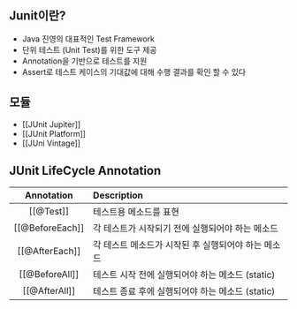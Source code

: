 ## Junit이란?
- Java 진영의 대표적인 Test Framework  
- 단위 테스트 (Unit Test)를 위한 도구 제공  
- Annotation을 기반으로 테스트를 지원  
- Assert로 테스트 케이스의 기대값에 대해 수행 결과를 확인 할 수 있다  

## 모듈  
- [[JUnit Jupiter]]  
- [[JUnit Platform]]  
- [[JUni Vintage]]  
## JUnit LifeCycle Annotation
| Annotation | Description                                         |
|:----------:|:--------------------------------------------------- |
|   [[@Test]]    | 테스트용 메소드를 표현                              |
| [[@BeforeEach]] | 각 테스트가 시작되기 전에 실행되어야 하는 메소드    |
| [[@AfterEach]] | 각 테스트 메소드가 시작된 후 실행되어야 하는 메소드 |
| [[@BeforeAll]] | 테스트 시작 전에 실행되어야 하는 메소드 (static)    |
| [[@AfterAll]]  | 테스트 종료 후에 실행되어야 하는 메소드 (static)    | 
